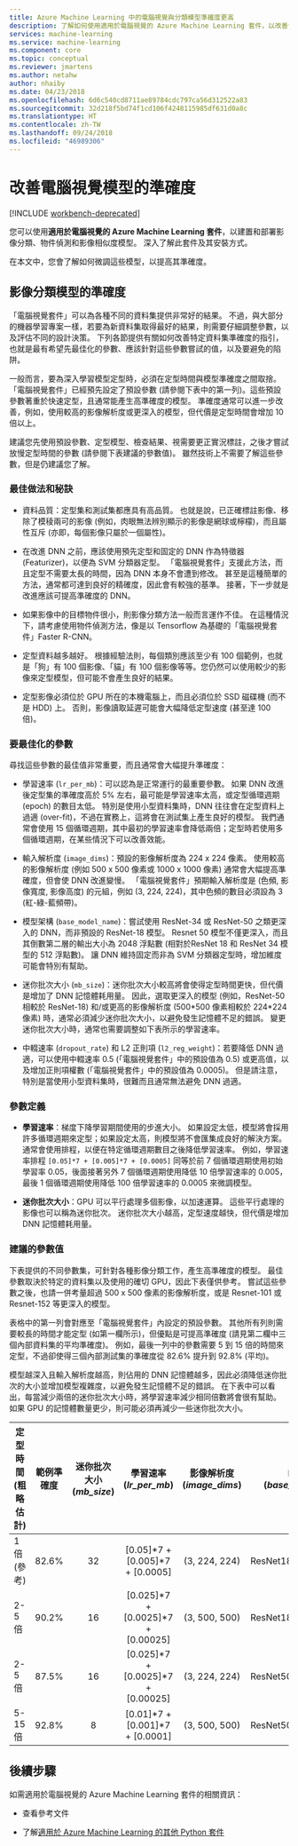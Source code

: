 ```yaml
---
title: Azure Machine Learning 中的電腦視覺與分類模型準確度更高
description: 了解如何使用適用於電腦視覺的 Azure Machine Learning 套件，以改善電腦視覺影像分類、物件偵測和影像相似度模型的準確度。
services: machine-learning
ms.service: machine-learning
ms.component: core
ms.topic: conceptual
ms.reviewer: jmartens
ms.author: netahw
author: nhaiby
ms.date: 04/23/2018
ms.openlocfilehash: 6d6c540cd8711ae89784cdc797ca56d312522a83
ms.sourcegitcommit: 32d218f5bd74f1cd106f4248115985df631d0a8c
ms.translationtype: HT
ms.contentlocale: zh-TW
ms.lasthandoff: 09/24/2018
ms.locfileid: "46989306"
---
```

# <a name="improve-the-accuracy-of-computer-vision-models"></a>改善電腦視覺模型的準確度

[!INCLUDE [workbench-deprecated](../../../includes/aml-deprecating-preview-2017.md)] 

您可以使用**適用於電腦視覺的 Azure Machine Learning 套件**，以建置和部署影像分類、物件偵測和影像相似度模型。 深入了解此套件及其安裝方式。

在本文中，您會了解如何微調這些模型，以提高其準確度。 

## <a name="accuracy-of-image-classification-models"></a>影像分類模型的準確度

「電腦視覺套件」可以為各種不同的資料集提供非常好的結果。 不過，與大部分的機器學習專案一樣，若要為新資料集取得最好的結果，則需要仔細調整參數，以及評估不同的設計決策。 下列各節提供有關如何改善特定資料集準確度的指引，也就是最有希望先最佳化的參數、應該針對這些參數嘗試的值，以及要避免的陷阱。

一般而言，要為深入學習模型定型時，必須在定型時間與模型準確度之間取捨。 「電腦視覺套件」已經預先設定了預設參數 (請參閱下表中的第一列)。這些預設參數著重於快速定型，且通常能產生高準確度的模型。 準確度通常可以進一步改善，例如，使用較高的影像解析度或更深入的模型，但代價是定型時間會增加 10 倍以上。

建議您先使用預設參數、定型模型、檢查結果、視需要更正實況標註，之後才嘗試放慢定型時間的參數 (請參閱下表建議的參數值)。 雖然技術上不需要了解這些參數，但是仍建議您了解。


### <a name="best-practices-and-tips"></a>最佳做法和秘訣

* 資料品質：定型集和測試集都應具有高品質。 也就是說，已正確標註影像、移除了模稜兩可的影像 (例如，肉眼無法辨別顯示的影像是網球或檸檬)，而且屬性互斥 (亦即，每個影像只屬於一個屬性)。

* 在改進 DNN 之前，應該使用預先定型和固定的 DNN 作為特徵器 (Featurizer)，以便為 SVM 分類器定型。 「電腦視覺套件」支援此方法，而且定型不需要太長的時間，因為 DNN 本身不會遭到修改。 甚至是這種簡單的方法，通常都可達到良好的精確度，因此會有較強的基準。 接著，下一步就是改進應該可提高準確度的 DNN。

* 如果影像中的目標物件很小，則影像分類方法一般而言運作不佳。 在這種情況下，請考慮使用物件偵測方法，像是以 Tensorflow 為基礎的「電腦視覺套件」Faster R-CNN。

* 定型資料越多越好。 根據經驗法則，每個類別應該至少有 100 個範例，也就是「狗」有 100 個影像、「貓」有 100 個影像等等。您仍然可以使用較少的影像來定型模型，但可能不會產生良好的結果。

* 定型影像必須位於 GPU 所在的本機電腦上，而且必須位於 SSD 磁碟機 (而不是 HDD) 上。 否則，影像讀取延遲可能會大幅降低定型速度 (甚至達 100 倍)。


### <a name="parameters-to-optimize"></a>要最佳化的參數

尋找這些參數的最佳值非常重要，而且通常會大幅提升準確度：
* 學習速率 (`lr_per_mb`)：可以認為是正常運行的最重要參數。 如果 DNN 改進後定型集的準確度高於 5% 左右，最可能是學習速率太高，或定型循環週期 (epoch) 的數目太低。 特別是使用小型資料集時，DNN 往往會在定型資料上過適 (over-fit)，不過在實務上，這將會在測試集上產生良好的模型。 我們通常會使用 15 個循環週期，其中最初的學習速率會降低兩倍；定型時若使用多個循環週期，在某些情況下可以改善效能。

* 輸入解析度 (`image_dims`)：預設的影像解析度為 224 x 224 像素。 使用較高的影像解析度 (例如 500 x 500 像素或 1000 x 1000 像素) 通常會大幅提高準確度，但會使 DNN 改進變慢。 「電腦視覺套件」預期輸入解析度是 (色頻, 影像寬度, 影像高度) 的元組，例如 (3, 224, 224)，其中色頻的數目必須設為 3 (紅-綠-藍頻帶)。

* 模型架構 (`base_model_name`)：嘗試使用 ResNet-34 或 ResNet-50 之類更深入的 DNN，而非預設的 ResNet-18 模型。 Resnet 50 模型不僅更深入，而且其倒數第二層的輸出大小為 2048 浮點數 (相對於ResNet 18 和 ResNet 34 模型的 512 浮點數)。 讓 DNN 維持固定而非為 SVM 分類器定型時，增加維度可能會特別有幫助。

* 迷你批次大小 (`mb_size`)：迷你批次大小較高將會使得定型時間更快，但代價是增加了 DNN 記憶體耗用量。 因此，選取更深入的模型 (例如，ResNet-50 相較於 ResNet-18) 和/或更高的影像解析度 (500\*500 像素相較於 224\*224 像素) 時，通常必須減少迷你批次大小，以避免發生記憶體不足的錯誤。 變更迷你批次大小時，通常也需要調整如下表所示的學習速率。
* 中輟速率 (`dropout_rate`) 和 L2 正則項 (`l2_reg_weight`)：若要降低 DNN 過適，可以使用中輟速率 0.5 (「電腦視覺套件」中的預設值為 0.5) 或更高值，以及增加正則項權數 (「電腦視覺套件」中的預設值為 0.0005)。 但是請注意，特別是當使用小型資料集時，很難而且通常無法避免 DNN 過適。


### <a name="parameter-definitions"></a>參數定義

- **學習速率**：梯度下降學習期間使用的步進大小。 如果設定太低，模型將會採用許多循環週期來定型；如果設定太高，則模型將不會匯集成良好的解決方案。 通常會使用排程，以便在特定循環週期數目之後降低學習速率。 例如，學習速率排程 `[0.05]*7 + [0.005]*7 + [0.0005]` 同等於前 7 個循環週期使用初始學習率 0.05，後面接著另外 7 個循環週期使用降低 10 倍學習速率的 0.005，最後 1 個循環週期使用降低 100 倍學習速率的 0.0005 來微調模型。

- **迷你批次大小**：GPU 可以平行處理多個影像，以加速運算。 這些平行處理的影像也可以稱為迷你批次。 迷你批次大小越高，定型速度越快，但代價是增加 DNN 記憶體耗用量。

### <a name="recommended-parameter-values"></a>建議的參數值

下表提供的不同參數集，可針對各種影像分類工作，產生高準確度的模型。 最佳參數取決於特定的資料集以及使用的確切 GPU，因此下表僅供參考。 嘗試這些參數之後，也請一併考量超過 500 x 500 像素的影像解析度，或是 Resnet-101 或 Resnet-152 等更深入的模型。

表格中的第一列會對應至「電腦視覺套件」內設定的預設參數。 其他所有列則需要較長的時間才能定型 (如第一欄所示)，但優點是可提高準確度 (請見第二欄中三個內部資料集的平均準確度)。 例如，最後一列中的參數需要 5 到 15 倍的時間來定型，不過卻使得三個內部測試集的準確度從 82.6% 提升到 92.8% (平均)。

模型越深入且輸入解析度越高，則佔用的 DNN 記憶體越多，因此必須降低迷你批次的大小並增加模型複雜度，以避免發生記憶體不足的錯誤。 在下表中可以看出，每當減少兩倍的迷你批次大小時，將學習速率減少相同倍數將會很有幫助。 如果 GPU 的記憶體數量更少，則可能必須再減少一些迷你批次大小。

| 定型時間 (粗略估計) | 範例準確度 | 迷你批次大小 (*mb_size*) | 學習速率 (*lr_per_mb*) | 影像解析度 (*image_dims*) | DNN 架構 (*base_model_name*) |
|------------- |:-------------:|:-------------:|:-----:|:-----:|:---:|
| 1 倍 (參考) | 82.6% | 32 | [0.05]\*7  + [0.005]\*7  + [0.0005]  | (3, 224, 224) | ResNet18_ImageNet_CNTK |
| 2-5 倍    | 90.2% | 16 | [0.025]\*7 + [0.0025]\*7 + [0.00025] | (3, 500, 500) | ResNet18_ImageNet_CNTK |
| 2-5 倍    | 87.5% | 16 | [0.025]\*7 + [0.0025]\*7 + [0.00025] | (3, 224, 224) | ResNet50_ImageNet_CNTK |
| 5-15 倍        | 92.8% |  8 | [0.01]\*7  + [0.001]\*7  + [0.0001]  | (3, 500, 500) | ResNet50_ImageNet_CNTK |


## <a name="next-steps"></a>後續步驟

如需適用於電腦視覺的 Azure Machine Learning 套件的相關資訊：
+ 查看參考文件

+ 了解[適用於 Azure Machine Learning 的其他 Python 套件](reference-python-package-overview.md)